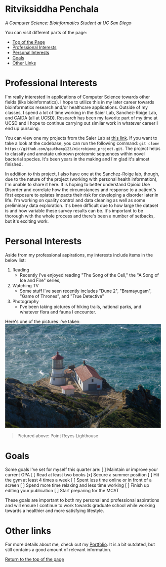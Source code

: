 # Ritviksiddha Penchala 
_A Computer Science: Bioinformatics Student at UC San Diego_

You can visit different parts of the page:
- [Top of the Page](#ritviksiddha-penchala)
- [Professional Interests](#professional-interests)
- [Personal Interests](#personal-interests)
- [Goals](#goals)
- [Other Links](#other-links)


# Professional Interests
I'm really interested in applications of Computer Science towards other fields (like bioinformatics). I hope to utilize this in my later career towards bioinformatics research and/or healthcare applications. Outside of my classes, I spend a lot of time working in the Saier Lab, Sanchez-Roige Lab, and CAIDA (all at UCSD). Research has been my favorite part of my time at UCSD and I hope to continue carrying out similar work in whatever career I end up pursuing. 

You can view one my projects from the Saier Lab at [this link](https://github.com/gauthamp123/microbiome_project). If you want to take a look at the codebase, you can run the following command: `git clone https://github.com/gauthamp123/microbiome_project.git`. The project helps to classify and annotate unknown proteomic sequences within novel bacterial species. It's been years in the making and I'm glad it's almost finished. 

In addition to this project, I also have one at the Sanchez-Roige lab, though, due to the nature of the project (working with personal health information), I'm unable to share it here. It is hoping to better understand Opioid Use Disorder and correlate how the circumstances and response to a patient's first exposure to opiates impacts their risk for developing a disorder later in life. I'm working on quality control and data cleaning as well as some preliminary data exploration. It's been difficult due to how large the dataset is and how variable these survey results can be. It's important to be thorough with the whole process and there's been a number of setbacks, but it's exciting work. 

# Personal Interests
Aside from my professional aspirations, my interests include items in the below list:
1) Reading
    - Recently I've enjoyed reading "The Song of the Cell," the "A Song of Ice and Fire" series, 
2) Watching TV
    - Some stuff I've seen recently includes "Dune 2", "Bramayugam", "Game of Thrones", and "True Detective"
3) Photography
    - I've been taking pictures of hiking trails, national parks, and whatever flora and fauna I encounter. 

Here's one of the pictures I've taken:
![Lighthouse Picture](lighthouse.jpg)
> Pictured above: Point Reyes Lighthouse

# Goals
Some goals I've set for myself this quarter are:
[ ] Maintain or improve your current GPA
[ ] Read at least two books 
[x] Secure a summer position
[ ] Hit the gym at least 4 times a week 
[ ] Spent less time online or in front of a screen 
[ ] Spend more time relaxing and less time working 
[ ] Finish up editing your publication 
[ ] Start preparing for the MCAT 

These goals are important to both my personal and professional aspirations and will ensure I continue to work towards graduate school while working towards a healthier and more satisfying lifestyle. 

# Other links
For more details about me, check out my [Portfolio](https://ritvikpen.github.io). It is a bit outdated, but still contains a good amount of relevant information. 

[Return to the top of the page](#ritviksiddha-penchala)